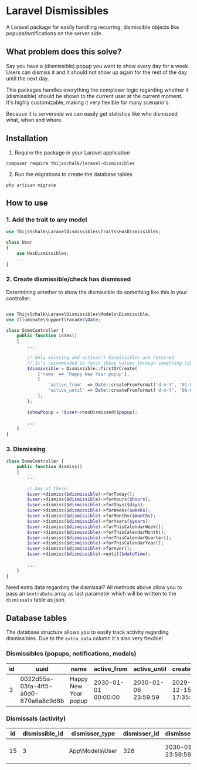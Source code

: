 # Laravel Dismissibles

A Laravel package for easily handling recurring, dismissible objects like popups/notifications on the server side.

## What problem does this solve?
Say you have a (dismissible) popup you want to show every day for a week. Users can dismiss it and it should not show up again for the rest of the day until the next day.

This packages handles everything the complexer logic regarding whether it (dismissible) should be shown to the current user at the current moment. It's highly customizable, making it very flexible for many scenario's.

Because it is serverside we can easily get statistics like who dismissed what, when and where.

## Installation
1. Require the package in your Laravel application
```shell
composer require thijsschalk/laravel-dismissibles
```

2. Run the migrations to create the database tables
```shell
php artisan migrate
```

## How to use

### 1. Add the trait to any model
```php
use ThijsSchalk\LaravelDismissibles\Traits\HasDismissibles;

class User
{
    use HasDismissibles;
    ...
}

```

### 2. Create dismissible/check has dismissed
Determining whether to show the dismissible do something like this in your controller:
```php

use ThijsSchalk\LaravelDismissibles\Models\Dismissible;
use Illuminate\Support\Facades\Date;

class SomeController {
    public function index()
    {
        ...
    
        // Only existing and active(!) Dismissibles are returned
        // It's recommended to fetch these values through something like: config('dismissibles.new_years_popup.*) 
        $dismissible = Dismissible::firstOrCreate(
            ['name' => 'Happy New Year popup'], 
            [
                'active_from'  => Date::createFromFormat('d-m-Y', '01-01-2030'),
                'active_until' => Date::createFromFormat('d-m-Y', '06-01-2030'),
            ],
        );
        
        $showPopup = !$user->hasDismissed($popup);
        
        ...
    }
}
```

### 3. Dismissing
```php
class SomeController {
    public function dismiss()
    {
        ...
        
        // Any of these:
        $user->dismiss($dismissible)->forToday();
        $user->dismiss($dismissible)->forHours($hours);
        $user->dismiss($dismissible)->forDays($days);
        $user->dismiss($dismissible)->forWeeks($weeks);
        $user->dismiss($dismissible)->forMonths($months);
        $user->dismiss($dismissible)->forYears($years);
        $user->dismiss($dismissible)->forThisCalendarWeek();
        $user->dismiss($dismissible)->forThisCalendarMonth();
        $user->dismiss($dismissible)->forThisCalendarQuarter();
        $user->dismiss($dismissible)->forThisCalendarYear();
        $user->dismiss($dismissible)->forever();
        $user->dismiss($dismissible)->until($dateTime);
        
        ...
    }
}
```

Need extra data regarding the dismissal? All methods above allow you to pass an `$extraData` array as last parameter which will be written to the `dismissals` table as json.

## Database tables
The database structure allows you to easily track activity regarding dismissibles. Due to the `extra_data` column it's also very flexible!


### Dismissibles (popups, notifications, modals)
| id | uuid                                 | name                 | active_from         | active_until        | created_at          | updated_at          |
|----|--------------------------------------|----------------------|---------------------|---------------------|---------------------|---------------------|
| 3  | 0022d55a-03fa-4ff5-a0d0-670a6a8c9d8b | Happy New Year popup | 2030-01-01 00:00:00 | 2030-01-06 23:59:59 | 2029-12-15 17:35:54 | 2029-12-15 17:35:54 |


### Dismissals (activity)
| id | dismissible_id | dismisser_type  | dismisser_id | dismissed_until     | extra_data                   | created_at          | updated_at          |
|----|----------------|-----------------|--------------|---------------------|------------------------------|---------------------|---------------------|
| 15 | 3              | App\Models\User | 328          | 2030-01-02 23:59:59 | "{\"route\":\"home.index\"}" | 2030-01-02 17:35:54 | 2030-01-02 17:35:54 |

